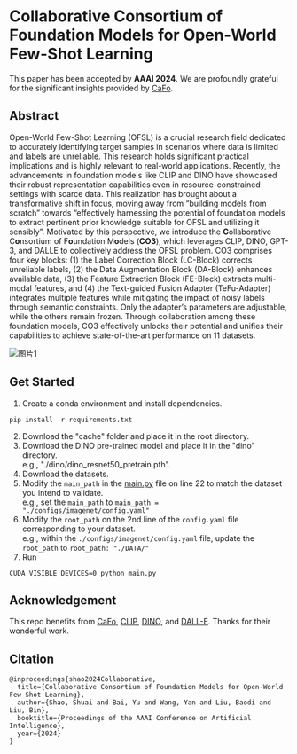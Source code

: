 # Collaborative Consortium of Foundation Models for Open-World Few-Shot Learning
This paper has been accepted by **AAAI 2024**. We are profoundly grateful for the significant insights provided by [CaFo](https://arxiv.org/pdf/2303.02151.pdf).

## Abstract
Open-World Few-Shot Learning (OFSL) is a crucial research field dedicated to accurately identifying target samples in scenarios where data is limited and labels are unreliable. 
This research holds significant practical implications and is highly relevant to real-world applications. 
Recently, the advancements in foundation models like CLIP and DINO have showcased their robust representation capabilities even in resource-constrained settings with scarce data. 
This realization has brought about a transformative shift in focus, moving away from “building models from scratch” towards “effectively harnessing the potential of foundation models to extract pertinent prior knowledge suitable for OFSL and utilizing it sensibly”. 
Motivated by this perspective, we introduce the **C**ollaborative C**o**nsortium of F**o**undation M**o**dels (**CO3**), which leverages CLIP, DINO, GPT-3, and DALLE to collectively address the OFSL problem. CO3 comprises four key blocks: 
(1) the Label Correction Block (LC-Block) corrects unreliable labels, (2) the Data Augmentation Block (DA-Block) enhances available data, 
(3) the Feature Extraction Block (FE-Block) extracts multi-modal features, and (4) the Text-guided Fusion Adapter (TeFu-Adapter) integrates multiple features while mitigating the impact of noisy labels through semantic constraints. 
Only the adapter’s parameters are adjustable, while the others remain frozen.
Through collaboration among these foundation models, CO3 effectively unlocks their potential and unifies their capabilities to achieve state-of-the-art performance on 11 datasets.

![图片1](https://github.com/The-Shuai/CO3/assets/56874070/e6f9854b-5d75-4da9-98fd-9c93fdde7fc2)

## Get Started
1. Create a conda environment and install dependencies.
```
pip install -r requirements.txt
```
2. Download the "cache" folder and place it in the root directory.
3. Download the DINO pre-trained model and place it in the "dino" directory.   
   e.g., "./dino/dino_resnet50_pretrain.pth".
4. Download the datasets.
5. Modify the ```main_path``` in the [main.py](https://github.com/The-Shuai/CO3/blob/main/main.py) file on line 22 to match the dataset you intend to validate.      
   e.g., set the ```main_path``` to ```main_path = "./configs/imagenet/config.yaml"```
6. Modify the ```root_path``` on the 2nd line of the ```config.yaml``` file corresponding to your dataset.    
   e.g., within the ```./configs/imagenet/config.yaml``` file, update the ```root_path``` to ```root_path: "./DATA/"```
7. Run
```
CUDA_VISIBLE_DEVICES=0 python main.py
```

## Acknowledgement
This repo benefits from [CaFo](https://github.com/OpenGVLab/CaFo?tab=readme-ov-file), [CLIP](https://github.com/openai/CLIP), [DINO](https://github.com/facebookresearch/dino), and [DALL-E](https://github.com/borisdayma/dalle-mini). Thanks for their wonderful work.

## Citation
```
@inproceedings{shao2024Collaborative,
  title={Collaborative Consortium of Foundation Models for Open-World Few-Shot Learning},
  author={Shao, Shuai and Bai, Yu and Wang, Yan and Liu, Baodi and Liu, Bin},
  booktitle={Proceedings of the AAAI Conference on Artificial Intelligence},
  year={2024}
}
```
